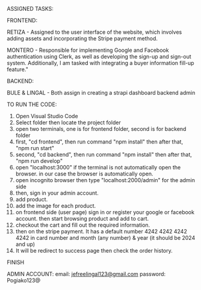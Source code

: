ASSIGNED TASKS:

FRONTEND:

RETIZA - Assigned to the user interface of the website, which involves adding assets and incorporating the Stripe payment method.

MONTERO - Responsible for implementing Google and Facebook authentication using Clerk, as well as developing the sign-up and sign-out system. Additionally, I am tasked with integrating a buyer information fill-up feature."

BACKEND:

BULE & LINGAL - Both assign in creating a strapi dashboard backend admin

TO RUN THE CODE:

1. Open Visual Studio Code
2. Select folder then locate the project folder
3. open two terminals, one is for frontend folder, second is for backend folder
4. first, "cd frontend", then run command "npm install" then after that, "npm run start"
5. second, "cd backend", then run command "npm install" then after that, "npm run develop"
6. open "localhost:3000" if the terminal is not automatically open the browser. in our case the browser is automatically open.
7. open incognito browser then type "localhost:2000/admin" for the admin side
8. then, sign in your admin account.
9. add product.
10. add the image for each product.
11. on frontend side (user page) sign in or register your google or facebook account. then start browsing product and add to cart.
12. checkout the cart and fill out the required information.
11. then on the stripe payment. It has a default number 4242 4242 4242 4242 in card number and month (any number) & year (it should be 2024 and up)
12. It will be redirect to success page then check the order history.

FINISH

ADMIN ACCOUNT: 
email: jefreelingal123@gmail.com
password: Pogiako123@